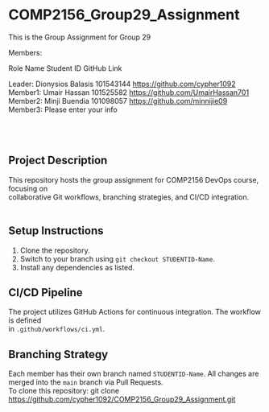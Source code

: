 # COMP2156_Group29_Assignment

This is the Group Assignment for Group 29

Members:

Role    Name             Student ID   GitHub Link <br>

Leader: Dionysios Balasis 101543144   https://github.com/cypher1092<br>
Member1: Umair Hassan     101525582   https://github.com/UmairHassan701<br>
Member2: Minji Buendia 101098057      https://github.com/minnijie09<br>
Member3: Please enter your info<br>
<br>
<br>
<br>
## Project Description<br>
This repository hosts the group assignment for COMP2156 DevOps course, focusing on<br>
collaborative Git workflows, branching strategies, and CI/CD integration.
<br>
<br>
## Setup Instructions<br>
1. Clone the repository.<br>
2. Switch to your branch using `git checkout STUDENTID-Name`.<br>
3. Install any dependencies as listed.<br>
## CI/CD Pipeline<br>
The project utilizes GitHub Actions for continuous integration. The workflow is defined<br>
in `.github/workflows/ci.yml`.<br>
## Branching Strategy<br>
Each member has their own branch named `STUDENTID-Name`. All changes are<br>
merged into the `main` branch via Pull Requests.<br>To clone this repository: git clone https://github.com/cypher1092/COMP2156_Group29_Assignment.git
